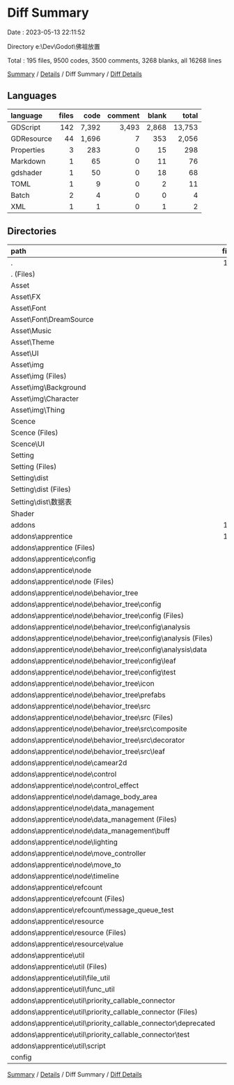 # Diff Summary

Date : 2023-05-13 22:11:52

Directory e:\\Dev\\Godot\\佛祖放置

Total : 195 files,  9500 codes, 3500 comments, 3268 blanks, all 16268 lines

[Summary](results.md) / [Details](details.md) / Diff Summary / [Diff Details](diff-details.md)

## Languages
| language | files | code | comment | blank | total |
| :--- | ---: | ---: | ---: | ---: | ---: |
| GDScript | 142 | 7,392 | 3,493 | 2,868 | 13,753 |
| GDResource | 44 | 1,696 | 7 | 353 | 2,056 |
| Properties | 3 | 283 | 0 | 15 | 298 |
| Markdown | 1 | 65 | 0 | 11 | 76 |
| gdshader | 1 | 50 | 0 | 18 | 68 |
| TOML | 1 | 9 | 0 | 2 | 11 |
| Batch | 2 | 4 | 0 | 0 | 4 |
| XML | 1 | 1 | 0 | 1 | 2 |

## Directories
| path | files | code | comment | blank | total |
| :--- | ---: | ---: | ---: | ---: | ---: |
| . | 195 | 9,500 | 3,500 | 3,268 | 16,268 |
| . (Files) | 4 | 334 | 7 | 29 | 370 |
| Asset | 20 | 538 | 0 | 121 | 659 |
| Asset\\FX | 2 | 28 | 0 | 12 | 40 |
| Asset\\Font | 3 | 84 | 0 | 18 | 102 |
| Asset\\Font\\DreamSource | 3 | 84 | 0 | 18 | 102 |
| Asset\\Music | 1 | 19 | 0 | 6 | 25 |
| Asset\\Theme | 1 | 26 | 0 | 7 | 33 |
| Asset\\UI | 2 | 58 | 0 | 12 | 70 |
| Asset\\img | 11 | 323 | 0 | 66 | 389 |
| Asset\\img (Files) | 1 | 29 | 0 | 6 | 35 |
| Asset\\img\\Background | 1 | 29 | 0 | 6 | 35 |
| Asset\\img\\Character | 8 | 236 | 0 | 48 | 284 |
| Asset\\img\\Thing | 1 | 29 | 0 | 6 | 35 |
| Scence | 7 | 706 | 0 | 122 | 828 |
| Scence (Files) | 2 | 401 | 0 | 65 | 466 |
| Scence\\UI | 5 | 305 | 0 | 57 | 362 |
| Setting | 8 | 72 | 5 | 27 | 104 |
| Setting (Files) | 4 | 23 | 0 | 7 | 30 |
| Setting\\dist | 4 | 49 | 5 | 20 | 74 |
| Setting\\dist (Files) | 1 | 4 | 2 | 2 | 8 |
| Setting\\dist\\数据表 | 3 | 45 | 3 | 18 | 66 |
| Shader | 1 | 50 | 0 | 18 | 68 |
| addons | 154 | 7,797 | 3,476 | 2,943 | 14,216 |
| addons\\apprentice | 154 | 7,797 | 3,476 | 2,943 | 14,216 |
| addons\\apprentice (Files) | 2 | 57 | 14 | 20 | 91 |
| addons\\apprentice\\config | 3 | 21 | 29 | 18 | 68 |
| addons\\apprentice\\node | 94 | 3,801 | 1,629 | 1,538 | 6,968 |
| addons\\apprentice\\node (Files) | 20 | 1,240 | 573 | 469 | 2,282 |
| addons\\apprentice\\node\\behavior_tree | 46 | 1,296 | 362 | 521 | 2,179 |
| addons\\apprentice\\node\\behavior_tree\\config | 16 | 599 | 179 | 254 | 1,032 |
| addons\\apprentice\\node\\behavior_tree\\config (Files) | 3 | 191 | 55 | 55 | 301 |
| addons\\apprentice\\node\\behavior_tree\\config\\analysis | 7 | 263 | 95 | 128 | 486 |
| addons\\apprentice\\node\\behavior_tree\\config\\analysis (Files) | 3 | 121 | 53 | 68 | 242 |
| addons\\apprentice\\node\\behavior_tree\\config\\analysis\\data | 4 | 142 | 42 | 60 | 244 |
| addons\\apprentice\\node\\behavior_tree\\config\\leaf | 3 | 17 | 18 | 19 | 54 |
| addons\\apprentice\\node\\behavior_tree\\config\\test | 3 | 128 | 11 | 52 | 191 |
| addons\\apprentice\\node\\behavior_tree\\icon | 11 | 319 | 0 | 66 | 385 |
| addons\\apprentice\\node\\behavior_tree\\prefabs | 2 | 48 | 23 | 25 | 96 |
| addons\\apprentice\\node\\behavior_tree\\src | 17 | 330 | 160 | 176 | 666 |
| addons\\apprentice\\node\\behavior_tree\\src (Files) | 2 | 81 | 33 | 41 | 155 |
| addons\\apprentice\\node\\behavior_tree\\src\\composite | 6 | 110 | 52 | 54 | 216 |
| addons\\apprentice\\node\\behavior_tree\\src\\decorator | 6 | 118 | 54 | 57 | 229 |
| addons\\apprentice\\node\\behavior_tree\\src\\leaf | 3 | 21 | 21 | 24 | 66 |
| addons\\apprentice\\node\\camear2d | 5 | 94 | 56 | 50 | 200 |
| addons\\apprentice\\node\\control | 3 | 57 | 21 | 25 | 103 |
| addons\\apprentice\\node\\control_effect | 6 | 221 | 84 | 97 | 402 |
| addons\\apprentice\\node\\damage_body_area | 2 | 64 | 52 | 32 | 148 |
| addons\\apprentice\\node\\data_management | 2 | 124 | 73 | 55 | 252 |
| addons\\apprentice\\node\\data_management (Files) | 1 | 76 | 54 | 37 | 167 |
| addons\\apprentice\\node\\data_management\\buff | 1 | 48 | 19 | 18 | 85 |
| addons\\apprentice\\node\\lighting | 2 | 46 | 15 | 18 | 79 |
| addons\\apprentice\\node\\move_controller | 2 | 193 | 110 | 68 | 371 |
| addons\\apprentice\\node\\move_to | 4 | 154 | 71 | 78 | 303 |
| addons\\apprentice\\node\\timeline | 2 | 312 | 212 | 125 | 649 |
| addons\\apprentice\\refcount | 8 | 365 | 130 | 148 | 643 |
| addons\\apprentice\\refcount (Files) | 6 | 318 | 122 | 132 | 572 |
| addons\\apprentice\\refcount\\message_queue_test | 2 | 47 | 8 | 16 | 71 |
| addons\\apprentice\\resource | 6 | 96 | 53 | 48 | 197 |
| addons\\apprentice\\resource (Files) | 2 | 69 | 22 | 26 | 117 |
| addons\\apprentice\\resource\\value | 4 | 27 | 31 | 22 | 80 |
| addons\\apprentice\\util | 41 | 3,457 | 1,621 | 1,171 | 6,249 |
| addons\\apprentice\\util (Files) | 28 | 2,495 | 1,081 | 842 | 4,418 |
| addons\\apprentice\\util\\file_util | 2 | 163 | 68 | 51 | 282 |
| addons\\apprentice\\util\\func_util | 2 | 468 | 236 | 120 | 824 |
| addons\\apprentice\\util\\priority_callable_connector | 8 | 294 | 214 | 137 | 645 |
| addons\\apprentice\\util\\priority_callable_connector (Files) | 4 | 127 | 89 | 64 | 280 |
| addons\\apprentice\\util\\priority_callable_connector\\deprecated | 2 | 156 | 115 | 60 | 331 |
| addons\\apprentice\\util\\priority_callable_connector\\test | 2 | 11 | 10 | 13 | 34 |
| addons\\apprentice\\util\\script | 1 | 37 | 22 | 21 | 80 |
| config | 1 | 3 | 12 | 8 | 23 |

[Summary](results.md) / [Details](details.md) / Diff Summary / [Diff Details](diff-details.md)